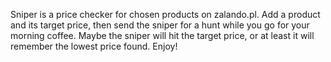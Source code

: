 Sniper is a price checker for chosen products on zalando.pl.
Add a product and its target price, then send the sniper for a hunt while you go for your morning coffee. 
Maybe the sniper will hit the target price, or at least it will remember the lowest price found. Enjoy!

